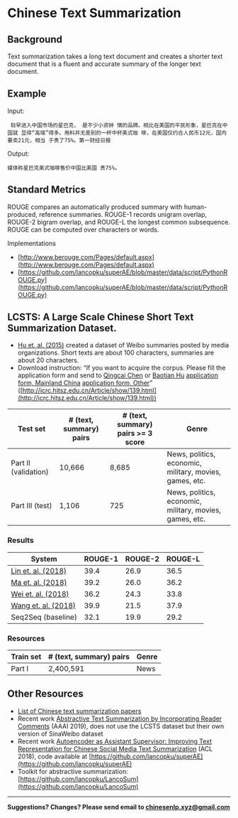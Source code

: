 # Chinese Text Summarization

## Background

Text summarization takes a long text document and creates a shorter text document that is a fluent and accurate summary of the longer text document.

## Example

Input:

```
 较早进入中国市场的星巴克， 是不少小资钟 情的品牌。相比在美国的平民形象，星巴克在中国就 显得“高端”得多。用料并无差别的一杯中杯美式咖 啡，在美国仅约合人民币12元，国内要卖21元，相当 于贵了75%。第一财经日报 
```

Output:

```
媒体称星巴克美式咖啡售价中国比美国 贵75%。
```

## Standard Metrics

ROUGE compares an automatically produced summary with human-produced, reference summaries.  ROUGE-1 records unigram overlap, ROUGE-2 bigram overlap, and ROUGE-L the longest common subsequence.   ROUGE can be computed over characters or words.

Implementations
* [http://www.berouge.com/Pages/default.aspx](http://www.berouge.com/Pages/default.aspx) 
* [https://github.com/lancopku/superAE/blob/master/data/script/PythonROUGE.py](https://github.com/lancopku/superAE/blob/master/data/script/PythonROUGE.py) 



## <span class="t">LCSTS: A Large Scale Chinese Short Text Summarization Dataset</span>.

* [Hu et. al. (2015)](https://arxiv.org/pdf/1506.05865.pdf) created a dataset of Weibo summaries posted by media organizations.  Short texts are about 100 characters, summaries are about 20 characters.
* Download instruction: “If you want to acquire the corpus. Please fill the application form and send to [Qingcai Chen](qingcai.chen@hit.edu.cn) or [Baotian Hu](baotianchina@gmail.com) [application form, Mainland China](http://pan.baidu.com/s/1eQCUL1K)   [application form, Other]((https://www.dropbox.com/s/g9623j3hsx3yjij/Application%20form.pdf?dl=0))” ([http://icrc.hitsz.edu.cn/Article/show/139.html](http://icrc.hitsz.edu.cn/Article/show/139.html))
  
| Test set  | # (text, summary) pairs | # (text, summary) pairs >= 3 score | Genre |
| --- | --- | --- | --- |
| Part II (validation) | 10,666 | 8,685 | News, politics, economic, military, movies, games, etc. |
| Part III (test) | 1,106 | 725 | News, politics, economic, military, movies, games, etc. |
  
### Results

| System | ROUGE-1 | ROUGE-2 | ROUGE-L |
| --- | --- | --- | --- |
| [Lin et. al. (2018)](https://arxiv.org/pdf/1805.03989.pdf) | 39.4 | 26.9 | 36.5 |
| [Ma et. al. (2018)](https://arxiv.org/pdf/1805.04869v1.pdf) | 39.2 | 26.0 | 36.2 |
| [Wei et. al. (2018)](https://arxiv.org/pdf/1805.04033v1.pdf) | 36.2 | 24.3 | 33.8 |
| [Wang et. al. (2018)](https://arxiv.org/pdf/1805.03616.pdf) | 39.9 | 21.5 | 37.9 |
| Seq2Seq (baseline) | 32.1 | 19.9 | 29.2 |
 
### Resources

  | Train set | # (text, summary) pairs  | Genre |
  | --- | --- | --- |
  | Part I | 2,400,591  | News |


## Other Resources

* [List of Chinese text summarization papers](https://github.com/mathsyouth/awesome-text-summarization#chinese-text-summarization) 
* Recent work [Abstractive Text Summarization by Incorporating Reader Comments](https://arxiv.org/pdf/1812.05407.pdf) (AAAI 2019), does not use the LCSTS dataset but their own version of SinaWeibo dataset  
* Recent work [Autoencoder as Assistant Supervisor: Improving Text Representation for Chinese Social Media Text Summarization](https://arxiv.org/pdf/1805.04869v1.pdf) (ACL 2018), code available at [https://github.com/lancopku/superAE](https://github.com/lancopku/superAE) 
* Toolkit for abstractive summarization: [https://github.com/lancopku/LancoSum](https://github.com/lancopku/LancoSum) 

---

**Suggestions? Changes? Please send email to [chinesenlp.xyz@gmail.com](mailto:chinesenlp.xyz@gmail.com)**



